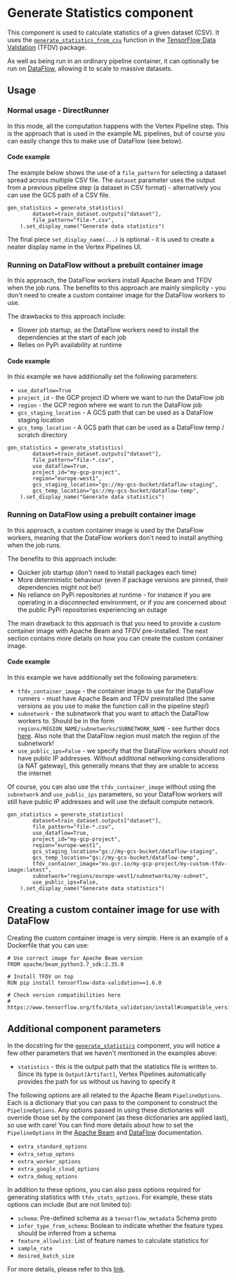 <!-- 
Copyright 2022 Google LLC

Licensed under the Apache License, Version 2.0 (the "License");
you may not use this file except in compliance with the License.
You may obtain a copy of the License at

    https://www.apache.org/licenses/LICENSE-2.0

Unless required by applicable law or agreed to in writing, software
distributed under the License is distributed on an "AS IS" BASIS,
WITHOUT WARRANTIES OR CONDITIONS OF ANY KIND, either express or implied.
See the License for the specific language governing permissions and
limitations under the License.
 -->
# Generate Statistics component

This component is used to calculate statistics of a given dataset (CSV). It uses the [`generate_statistics_from_csv`](https://www.tensorflow.org/tfx/data_validation/api_docs/python/tfdv/generate_statistics_from_csv) function in the [TensorFlow Data Validation](https://www.tensorflow.org/tfx/guide/tfdv) (TFDV) package.

As well as being run in an ordinary pipeline container, it can optionally be run on [DataFlow](https://cloud.google.com/dataflow/), allowing it to scale to massive datasets.

## Usage

### Normal usage - DirectRunner

In this mode, all the computation happens with the Vertex Pipeline step. This is the approach that is used in the example ML pipelines, but of course you can easily change this to make use of DataFlow (see below).

#### Code example

The example below shows the use of a `file_pattern` for selecting a dataset spread across multiple CSV file. The `dataset` parameter uses the output from a previous pipeline step (a dataset in CSV format) - alternatively you can use the GCS path of a CSV file.

```
gen_statistics = generate_statistics(
        dataset=train_dataset.outputs["dataset"],
        file_pattern="file-*.csv",
    ).set_display_name("Generate data statistics")
```

The final piece `set_display_name(...)` is optional - it is used to create a neater display name in the Vertex Pipelines UI.

### Running on DataFlow without a prebuilt container image

In this approach, the DataFlow workers install Apache Beam and TFDV when the job runs. The benefits to this approach are mainly simplicity - you don't need to create a custom container image for the DataFlow workers to use.

The drawbacks to this approach include:

- Slower job startup, as the DataFlow workers need to install the dependencies at the start of each job
- Relies on PyPi availability at runtime

#### Code example

In this example we have additionally set the following parameters:

- `use_dataflow=True`
- `project_id` - the GCP project ID where we want to run the DataFlow job
- `region` - the GCP region where we want to run the DataFlow job
- `gcs_staging_location` - A GCS path that can be used as a DataFlow staging location
- `gcs_temp_location` - A GCS path that can be used as a DataFlow temp / scratch directory

```
gen_statistics = generate_statistics(
        dataset=train_dataset.outputs["dataset"],
        file_pattern="file-*.csv",
        use_dataflow=True,
        project_id="my-gcp-project",
        region="europe-west1",
        gcs_staging_location="gs://my-gcs-bucket/dataflow-staging",
        gcs_temp_location="gs://my-gcs-bucket/dataflow-temp",
    ).set_display_name("Generate data statistics")
```

### Running on DataFlow using a prebuilt container image

In this approach, a custom container image is used by the DataFlow workers, meaning that the DataFlow workers don't need to install anything when the job runs.

The benefits to this approach include:

- Quicker job startup (don't need to install packages each time)
- More deterministic behaviour (even if package versions are pinned, their dependencies might not be!)
- No reliance on PyPi repositories at runtime - for instance if you are operating in a disconnected environment, or if you are concerned about the public PyPi repositories experiencing an outage

The main drawback to this approach is that you need to provide a custom container image with Apache Beam and TFDV pre-installed. The next section contains more details on how you can create the custom container image.

#### Code example

In this example we have additionally set the following parameters:

- `tfdv_container_image` - the container image to use for the DataFlow runners - must have Apache Beam and TFDV preinstalled (the same versions as you use to make the function call in the pipeline step!)
- `subnetwork` - the subnetwork that you want to attach the DataFlow workers to. Should be in the form `regions/REGION_NAME/subnetworks/SUBNETWORK_NAME` - see further docs [here](https://cloud.google.com/dataflow/docs/guides/specifying-networks). Also note that the DataFlow region must match the region of the subnetwork!
- `use_public_ips=False` - we specify that the DataFlow workers should not have public IP addresses. Without additional networking considerations (a NAT gateway), this generally means that they are unable to access the internet

Of course, you can also use the `tfdv_container_image` without using the `subnetwork` and `use_public_ips` parameters, so your DataFlow workers will still have public IP addresses and will use the default compute network.

```
gen_statistics = generate_statistics(
        dataset=train_dataset.outputs["dataset"],
        file_pattern="file-*.csv",
        use_dataflow=True,
        project_id="my-gcp-project",
        region="europe-west1",
        gcs_staging_location="gs://my-gcs-bucket/dataflow-staging",
        gcs_temp_location="gs://my-gcs-bucket/dataflow-temp",
        tfdv_container_image="eu.gcr.io/my-gcp-project/my-custom-tfdv-image:latest",
        subnetwork="regions/europe-west1/subnetworks/my-subnet",
        use_public_ips=False,
    ).set_display_name("Generate data statistics")
```

## Creating a custom container image for use with DataFlow

Creating the custom container image is very simple. Here is an example of a Dockerfile that you can use:

```
# Use correct image for Apache Beam version
FROM apache/beam_python3.7_sdk:2.35.0

# Install TFDV on top 
RUN pip install tensorflow-data-validation==1.6.0

# Check version compatibilities here
# https://www.tensorflow.org/tfx/data_validation/install#compatible_versions
```

## Additional component parameters

In the docstring for the [`generate_statistics`](generate_statistics.py) component, you will notice a few other parameters that we haven't mentioned in the examples above:

- `statistics` - this is the output path that the statistics file is written to. Since its type is `Output[Artifact]`, Vertex Pipelines automatically provides the path for us without us having to specify it

The following options are all related to the Apache Beam `PipelineOptions`. Each is a dictionary that you can pass to the component to construct the `PipelineOptions`. Any options passed in using these dictionaries will override those set by the component (as these dictionaries are applied last), so use with care! You can find more details about how to set the `PipelineOptions` in the [Apache Beam](https://beam.apache.org/releases/pydoc/current/_modules/apache_beam/options/pipeline_options.html) and [DataFlow](https://cloud.google.com/dataflow/docs/guides/setting-pipeline-options) documentation.

- `extra_standard_options`
- `extra_setup_optons`
- `extra_worker_options`
- `extra_google_cloud_options`
- `extra_debug_options`

In addition to these options, you can also pass options required for generating statistics with `tfdv_stats_options`. For example, these stats options can include (but are not limited to):

- `schema`: Pre-defined schema as a `tensorflow_metadata` Schema proto
- `infer_type_from_schema`: Boolean to indicate whether the feature types should be inferred from a schema
- `feature_allowlist`: List of feature names to calculate statistics for
- `sample_rate`
- `desired_batch_size`

For more details, please refer to this [link](https://www.tensorflow.org/tfx/data_validation/api_docs/python/tfdv/StatsOptions).
